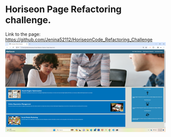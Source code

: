 # Horiseon Page Refactoring challenge. 
Link to the page: https://github.com/Jenina52112/HoriseonCode_Refactoring_Challenge
![alt text](<Horiseon Screenshot.png>)